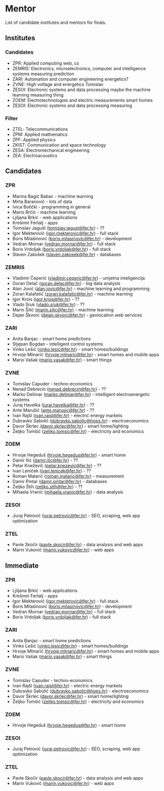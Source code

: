# Mentor

List of candidate institutes and mentors for finals.

## Institutes

### Candidates

- ZPR: Applied computing 
  web, cs
- ZEMRIS: Electronics, microelectronics, computer and intelligence systems 
  measuring prediction
- ZARI: Automation and computer engineering 
  energetics?
- ZVNE: High voltage and energetics 
  Tomislav
- ZESOI: Electronic systems and data processing 
  maybe the machine learning measuring thing
- ZOEM: Electrotechnologies and electric measurements
  smart homes
- ZESOI: Electronic systems and data processing
  measuring

### Filter

- ZTEL: Telecommunications
- ZPM: Applied mathematics
- ZPF: Applied physics
- ZKIST: Communication and space technology
- ZESA: Electromechanical engineering
- ZEA: Electroacoustics

## Candidates

### ZPR

- Marina Bagić Babac - machine learning
- Mirta Baranović - lots of data
- Ivica Botički - programming in general
- Mario Brčić - machine learning
- Ljiljana Brkić - web applications
- Krešimir Fertalj - apps
- Tomislav Jagušt (tomislav.jagust@fer.hr) - ??
- Igor Mekterović (igor.mekterovic@fer.hr) - full stack
- Boris Milašinović (boris.milasinovic@fer.hr) - development
- Vedran Mornar (vedran.mornar@fer.hr) - full stack
- Boris Vrdoljak (boris.vrdoljak@fer.hr) - full stack
- Slaven Zakošek (slaven.zakosek@fer.hr) - databases

### ZEMRIS

- Vladimir Čeperić (vladimir.ceperic@fer.hr) - umjetna inteligencija
- Goran Delač (goran.delac@fer.hr) - big data analysis
- Alan Jović (alan.jovic@fer.hr) - machine learning and programming
- Zoran Kalafatić (zoran.kalafatic@fer.hr) - machine learning
- Igor Krois (igor.krois@fer.hr) - ??
- Vlado Sruk (vlado.sruk@fer.hr) - ??
- Marin Šilić (marin.silic@fer.hr) - machine learning
- Dejan Škvorc (dejan.skvorc@fer.hr) - geolocation web services

### ZARI

- Anita Banjac - smart home predictions
- Stjepan Bogdan - intelligent control systems
- Vinko Lešić (vinko.lesic@fer.hr) - smart homes/buildings
- Hrvoje Mlinarić (hrvoje.mlinaric@fer.hr) - smart homes and mobile apps
- Mario Vašak (mario.vasak@fer.hr) - smart things

### ZVNE

- Tomislav Capuder - techno-economics
- Nenad Debrecin (nenad.debrecin@fer.hr) - ??
- Marko Delimar (marko.delimar@fer.hr) - intelligent electroenergetic systems
- Juraj Havelka (juraj.havelka@fer.hr) - ??
- Ante Marušić (ante.marusic@fer.hr) - ??
- Ivan Rajšl (ivan.rajsl@fer.hr) - electric energy markets
- Dubravko Sabolić (dubravko.sabolic@hops.hr) - electroeconomics
- Davor Škrlec (davor.skrlec@fer.hr) - smart home/lighting
- Željko Tomšić (zeljko.tomsic@fer.hr) - electricity and economics

### ZOEM

- Hrvoje Hegeduš (hrvoje.hegedus@fer.hr) - smart home
- Damir Ilić (damir.ilic@fer.hr) - ??
- Petar Knežević (petar.knezevic@fer.hr) - ??
- Ivan Leniček (ivan.lenicek@fer.hr) - ??
- Roman Malarić (roman.malaric@fer.hr) - measurement
- Damir Pintar (damir.pintar@fer.hr) - databases
- Željko Štih (zeljko.stih@fer.hr) - ??
- Mihaela Vranić (mihaela.vranic@fer.hr) - data analysis

### ZESOI

- Juraj Petrović (juraj.petrovic@fer.hr) - SEO, scraping, web app optimization

### ZTEL

- Pavle Skočir (pavle.skocir@fer.hr) - data analysis and web apps
- Marin Vuković (marin.vukovic@fer.hr) - web apps

## Immediate

### ZPR

- Ljiljana Brkić - web applications
- Krešimir Fertalj - apps
- Igor Mekterović (igor.mekterovic@fer.hr) - full stack
- Boris Milašinović (boris.milasinovic@fer.hr) - development
- Vedran Mornar (vedran.mornar@fer.hr) - full stack
- Boris Vrdoljak (boris.vrdoljak@fer.hr) - full stack

### ZARI

- Anita Banjac - smart home predictions
- Vinko Lešić (vinko.lesic@fer.hr) - smart homes/buildings
- Hrvoje Mlinarić (hrvoje.mlinaric@fer.hr) - smart homes and mobile apps
- Mario Vašak (mario.vasak@fer.hr) - smart things

### ZVNE

- Tomislav Capuder - techno-economics
- Ivan Rajšl (ivan.rajsl@fer.hr) - electric energy markets
- Dubravko Sabolić (dubravko.sabolic@hops.hr) - electroeconomics
- Davor Škrlec (davor.skrlec@fer.hr) - smart home/lighting
- Željko Tomšić (zeljko.tomsic@fer.hr) - electricity and economics

### ZOEM

- Hrvoje Hegeduš (hrvoje.hegedus@fer.hr) - smart home

### ZESOI

- Juraj Petrović (juraj.petrovic@fer.hr) - SEO, scraping, web app optimization

### ZTEL

- Pavle Skočir (pavle.skocir@fer.hr) - data analysis and web apps
- Marin Vuković (marin.vukovic@fer.hr) - web apps

